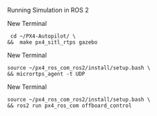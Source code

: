Running Simulation in ROS 2

New Terminal

```
 cd ~/PX4-Autopilot/ \
&&  make px4_sitl_rtps gazebo
```


New Terminal

```
source ~/px4_ros_com_ros2/install/setup.bash \
&& micrortps_agent -t UDP
```

New Terminal

```
source ~/px4_ros_com_ros2/install/setup.bash \
&& ros2 run px4_ros_com offboard_control
```
